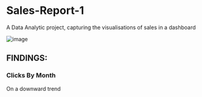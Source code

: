 # Sales-Report-1
A Data Analytic project, capturing the visualisations of sales in a dashboard

![image](https://github.com/user-attachments/assets/e7893200-d6d9-4775-9aee-e16f5932d205)

## FINDINGS:
### Clicks By Month
On a downward trend
